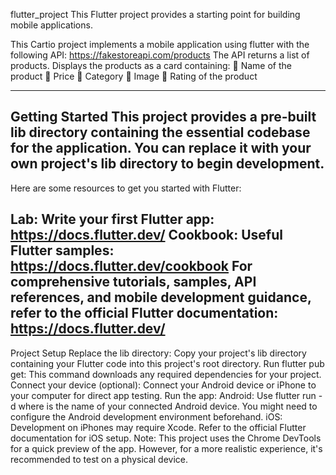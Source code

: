 flutter_project
This Flutter project provides a starting point for building mobile applications.

This Cartio project implements a mobile application using flutter with the following API: https://fakestoreapi.com/products 
The API returns a list of products. Displays the products as a card containing: 
     Name of the product 
     Price
     Category 
     Image 
     Rating of the product
    
----------------------------------------
Getting Started
This project provides a pre-built lib directory containing the essential codebase for the application. You can replace it with your own project's lib directory to begin development.
--------------------------------
Here are some resources to get you started with Flutter:

Lab: Write your first Flutter app: https://docs.flutter.dev/
Cookbook: Useful Flutter samples: https://docs.flutter.dev/cookbook
For comprehensive tutorials, samples, API references, and mobile development guidance, refer to the official Flutter documentation: https://docs.flutter.dev/
--------------------------------------
Project Setup
Replace the lib directory: Copy your project's lib directory containing your Flutter code into this project's root directory.
Run flutter pub get: This command downloads any required dependencies for your project.
Connect your device (optional): Connect your Android device or iPhone to your computer for direct app testing.
Run the app:
Android: Use flutter run -d <device> where <device> is the name of your connected Android device. You might need to configure the Android development environment beforehand.
iOS: Development on iPhones may require Xcode. Refer to the official Flutter documentation for iOS setup.
Note: This project uses the Chrome DevTools for a quick preview of the app. However, for a more realistic experience, it's recommended to test on a physical device.
